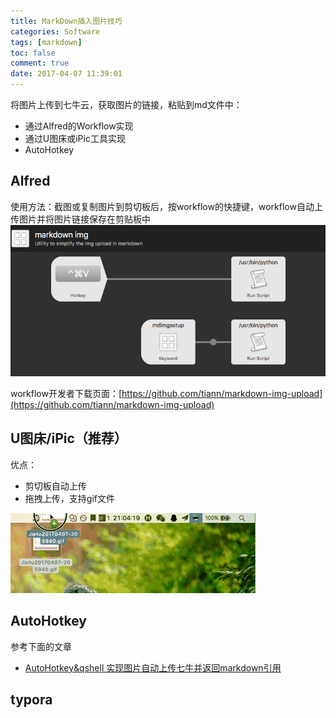 ```yaml
---
title: MarkDown插入图片技巧
categories: Software
tags: [markdown]
toc: false
comment: true
date: 2017-04-07 11:39:01
---
```





将图片上传到七牛云，获取图片的链接，粘贴到md文件中：
- 通过Alfred的Workflow实现
- 通过U图床或iPic工具实现
- AutoHotkey

<!--more-->
## Alfred
使用方法：截图或复制图片到剪切板后，按workflow的快捷键，workflow自动上传图片并将图片链接保存在剪贴板中
![20170408149162737051667.png](markdown-insert-image-skills/20170408149162737051667.png)

workflow开发者下载页面：[https://github.com/tiann/markdown-img-upload](https://github.com/tiann/markdown-img-upload)

## U图床/iPic（推荐）
优点：

- 剪切板自动上传
- 拖拽上传，支持gif文件

![20170407149157029132684.gif](markdown-insert-image-skills/20170407149157029132684.gif)




## AutoHotkey
参考下面的文章

- [AutoHotkey&qshell 实现图片自动上传七牛并返回markdown引用](http://jverson.com/2016/08/30/autohotkey-markdown-uploadImage/)



## typora
